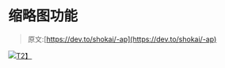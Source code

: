 # 缩略图功能

> 原文:[https://dev.to/shokai/-ap](https://dev.to/shokai/-ap)

[![](../Images/eab22492196f1eb31f4ddfed4bd2d551.png)T2】](https://res.cloudinary.com/practicaldev/image/fetch/s--PRvbf1S0--/c_limit%2Cf_auto%2Cfl_progressive%2Cq_auto%2Cw_880/https://gyazo.com/48641d53535591db56b4b15568106684/raw)